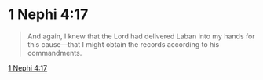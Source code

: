 # 1 Nephi 4:17

> And again, I knew that the Lord had delivered Laban into my hands for this cause—that I might obtain the records according to his commandments.

[1 Nephi 4:17](https://www.churchofjesuschrist.org/study/scriptures/bofm/1-ne/4?lang=eng&id=p17#p17)


